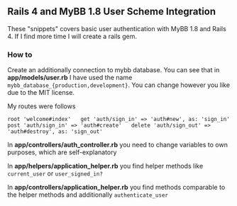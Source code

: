 ## Rails 4 and MyBB 1.8 User Scheme Integration 

These "snippets" covers basic user authentication with MyBB 1.8 and Rails 4. If I find more time I will create a rails gem.

### How to

Create an additionally connection to mybb database. You can see that in
**app/models/user.rb** I have used the name ``mybb_database_{production,development}``. You can change however you like due to the MIT license.

My routes were follows 

``
  root 'welcome#index'  
  get 'auth/sign_in' => 'auth#new', as: 'sign_in'  
  post 'auth/sign_in' => 'auth#create'  
  delete 'auth/sign_out' => 'auth#destroy', as: 'sign_out'  
``

In **app/controllers/auth_controller.rb** you need to change variables to own
purposes, which are self-explanatory

In **app/helpers/application_helper.rb** you find helper methods like
``current_user`` or ``user_signed_in?``

In **app/controllers/application_helper.rb** you find methods comparable to the
helper methods and additionally ``authenticate_user``
